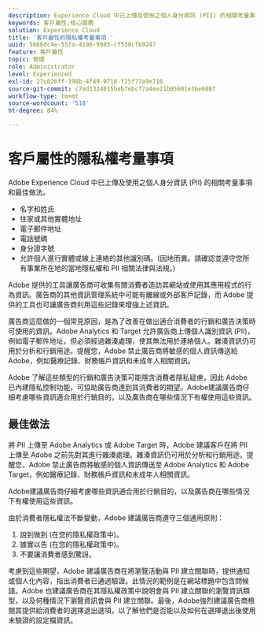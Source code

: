 ```yaml
---
description: Experience Cloud 中已上傳及使用之個人身分資訊 (PII) 的相關考量事項和最佳做法。
keywords: 客戶屬性;核心服務
solution: Experience Cloud
title: '客戶屬性的隱私權考量事項 '
uuid: 5666dc4e-55fa-4196-9985-cf530cfb9247
feature: 客戶屬性
topic: 管理
role: Administrator
level: Experienced
exl-id: 27c026ff-198b-4f49-9718-f25f77a9e716
source-git-commit: c7ed1324015beb7ebcf7a4ee21b05601e36e608f
workflow-type: tm+mt
source-wordcount: '518'
ht-degree: 84%

---
```


# 客戶屬性的隱私權考量事項

Adobe Experience Cloud 中已上傳及使用之個人身分資訊 (PII) 的相關考量事項和最佳做法。

* 名字和姓氏
* 住家或其他實體地址
* 電子郵件地址
* 電話號碼
* 身分證字號
* 允許個人進行實體或線上連絡的其他識別碼。(因地而異。請確認並遵守您所有事業所在地的當地隱私權和 PII 相關法律與法規。)

Adobe 提供的工具讓廣告商可收集有關消費者造訪其網站或使用其應用程式的行為資訊。廣告商的其他資訊管理系統中可能有離線或外部客戶記錄，而 Adobe 提供的工具也可讓廣告商利用這些記錄來增強上述資訊。

廣告商這麼做的一個常見原因，是為了改善在做出適合消費者的行銷和廣告決策時可使用的資訊。Adobe Analytics 和 Target 允許廣告商上傳個人識別資訊 (PII)，例如電子郵件地址，但必須經過雜湊處理，使其無法用於連絡個人。雜湊資訊仍可用於分析和行銷用途。提醒您，Adobe 禁止廣告商將敏感的個人資訊傳送給 Adobe，例如醫療記錄、財務帳戶資訊和未成年人相關資訊。

Adobe 了解這些類型的行銷和廣告決策可能隱含消費者隱私疑慮，因此 Adobe 已內建隱私控制功能，可協助廣告商達到其消費者的期望。Adobe建議廣告商仔細考慮哪些資訊適合用於行銷目的，以及廣告商在哪些情況下有權使用這些資訊。

## 最佳做法

將 PII 上傳至 Adobe Analytics 或 Adobe Target 時，Adobe 建議客戶在將 PII 上傳至 Adobe 之前先對其進行雜湊處理。雜湊資訊仍可用於分析和行銷用途。提醒您，Adobe 禁止廣告商將敏感的個人資訊傳送至 Adobe Analytics 和 Adobe Target，例如醫療記錄、財務帳戶資訊和未成年人相關資訊。

Adobe建議廣告商仔細考慮哪些資訊適合用於行銷目的，以及廣告商在哪些情況下有權使用這些資訊。

由於消費者隱私權法不斷變動，Adobe 建議廣告商遵守三個通用原則：

1. 說到做到 (在您的隱私權政策中)。
1. 據實以告 (在您的隱私權政策中)。
1. 不要讓消費者感到驚訝。

考慮到這些期望，Adobe 建議廣告商在將瀏覽活動與 PII 建立關聯時，提供通知或個人化內容，指出消費者已通過驗證。此情況的範例是在網站標題中包含問候語。Adobe 也建議廣告商在其隱私權政策中說明會與 PII 建立關聯的瀏覽資訊類型，以及何種情況下瀏覽資訊會與 PII 建立關聯。最後，Adobe強烈建議廣告商檢閱其提供給消費者的選擇退出選項，以了解他們是否能以及如何在選擇退出後使用未驗證的設定檔資訊。
